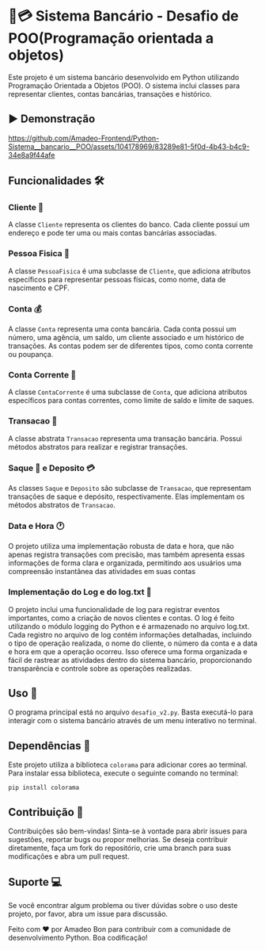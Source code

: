 # 💼💳 Sistema Bancário - Desafio de POO(Programação orientada a objetos)

Este projeto é um sistema bancário desenvolvido em Python utilizando Programação Orientada a Objetos (POO). O sistema inclui classes para representar clientes, contas bancárias, transações e histórico.

## ▶ Demonstração





https://github.com/Amadeo-Frontend/Python-Sistema__bancario__POO/assets/104178969/83289e81-5f0d-4b43-b4c9-34e8a9f44afe





## Funcionalidades 🛠️

### Cliente 👤

A classe `Cliente` representa os clientes do banco. Cada cliente possui um endereço e pode ter uma ou mais contas bancárias associadas.

### Pessoa Fisica 🧑

A classe `PessoaFisica` é uma subclasse de `Cliente`, que adiciona atributos específicos para representar pessoas físicas, como nome, data de nascimento e CPF.

### Conta 💰

A classe `Conta` representa uma conta bancária. Cada conta possui um número, uma agência, um saldo, um cliente associado e um histórico de transações. As contas podem ser de diferentes tipos, como conta corrente ou poupança.

### Conta Corrente 🏦

A classe `ContaCorrente` é uma subclasse de `Conta`, que adiciona atributos específicos para contas correntes, como limite de saldo e limite de saques.

### Transacao 🔄

A classe abstrata `Transacao` representa uma transação bancária. Possui métodos abstratos para realizar e registrar transações.

### Saque 💸 e Deposito 💳

As classes `Saque` e `Deposito` são subclasse de `Transacao`, que representam transações de saque e depósito, respectivamente. Elas implementam os métodos abstratos de `Transacao`.

### Data e Hora 🕐

O projeto utiliza uma implementação robusta de data e hora, que não apenas registra transações com precisão, mas também apresenta essas informações de forma clara e organizada, permitindo aos usuários uma compreensão instantânea das atividades em suas contas

### Implementação do Log e do log.txt 💾

O projeto inclui uma funcionalidade de log para registrar eventos importantes, como a criação de novos clientes e contas. O log é feito utilizando o módulo logging do Python e é armazenado no arquivo log.txt. Cada registro no arquivo de log contém informações detalhadas, incluindo o tipo de operação realizada, o nome do cliente, o número da conta e a data e hora em que a operação ocorreu. Isso oferece uma forma organizada e fácil de rastrear as atividades dentro do sistema bancário, proporcionando transparência e controle sobre as operações realizadas.

## Uso 🚀

O programa principal está no arquivo `desafio_v2.py`. Basta executá-lo para interagir com o sistema bancário através de um menu interativo no terminal.

## Dependências 🔧

Este projeto utiliza a biblioteca `colorama` para adicionar cores ao terminal. Para instalar essa biblioteca, execute o seguinte comando no terminal:

```
pip install colorama
```

## Contribuição 🧾

Contribuições são bem-vindas! Sinta-se à vontade para abrir issues para
sugestões, reportar bugs ou propor melhorias. Se deseja contribuir diretamente,
faça um fork do repositório, crie uma branch para suas modificações e abra um
pull request.

## Suporte 💻

Se você encontrar algum problema ou tiver dúvidas sobre o uso deste projeto, por
favor, abra um issue para discussão.

Feito com ❤️ por Amadeo Bon para contribuir com a comunidade de desenvolvimento
Python. Boa codificação!
